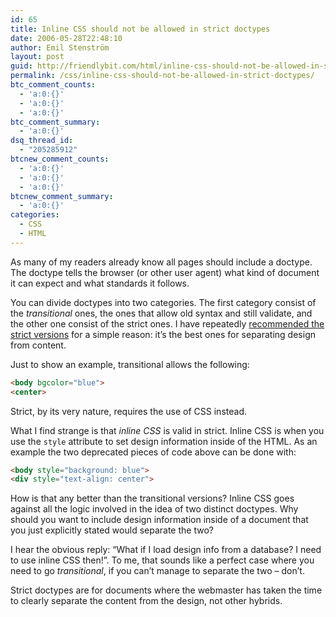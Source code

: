 ```yaml
---
id: 65
title: Inline CSS should not be allowed in strict doctypes
date: 2006-05-28T22:48:10
author: Emil Stenström
layout: post
guid: http://friendlybit.com/html/inline-css-should-not-be-allowed-in-strict-doctypes/
permalink: /css/inline-css-should-not-be-allowed-in-strict-doctypes/
btc_comment_counts:
  - 'a:0:{}'
  - 'a:0:{}'
  - 'a:0:{}'
btc_comment_summary:
  - 'a:0:{}'
dsq_thread_id:
  - "205285912"
btcnew_comment_counts:
  - 'a:0:{}'
  - 'a:0:{}'
  - 'a:0:{}'
btcnew_comment_summary:
  - 'a:0:{}'
categories:
  - CSS
  - HTML
---
```

<p class="first">
  As many of my readers already know all pages should include a doctype. The doctype tells the browser (or other user agent) what kind of document it can expect and what standards it follows.
</p>

You can divide doctypes into two categories. The first category consist of the _transitional_ ones, the ones that allow old syntax and still validate, and the other one consist of the strict ones. I have repeatedly [recommended the strict versions](http://friendlybit.com/css/cross-browser-strategies-for-css/#mode) for a simple reason: it&#8217;s the best ones for separating design from content.

Just to show an example, transitional allows the following:

```html {.incorrect}
<body bgcolor="blue">
<center>
```

Strict, by its very nature, requires the use of CSS instead.

What I find strange is that _inline CSS_ is valid in strict. Inline CSS is when you use the `style` attribute to set design information inside of the HTML. As an example the two deprecated pieces of code above can be done with:

```html {.incorrect}
<body style="background: blue">
<div style="text-align: center">
```

How is that any better than the transitional versions? Inline CSS goes against all the logic involved in the idea of two distinct doctypes. Why should you want to include design information inside of a document that you just explicitly stated would separate the two?

I hear the obvious reply: &#8220;What if I load design info from a database? I need to use inline CSS then!&#8221;. To me, that sounds like a perfect case where you need to go _transitional_, if you can&#8217;t manage to separate the two &#8211; don&#8217;t.

Strict doctypes are for documents where the webmaster has taken the time to clearly separate the content from the design, not other hybrids.
